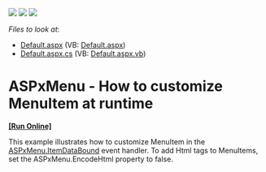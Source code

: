 <!-- default badges list -->
![](https://img.shields.io/endpoint?url=https://codecentral.devexpress.com/api/v1/VersionRange/128554901/11.1.9%2B)
[![](https://img.shields.io/badge/Open_in_DevExpress_Support_Center-FF7200?style=flat-square&logo=DevExpress&logoColor=white)](https://supportcenter.devexpress.com/ticket/details/E3623)
[![](https://img.shields.io/badge/📖_How_to_use_DevExpress_Examples-e9f6fc?style=flat-square)](https://docs.devexpress.com/GeneralInformation/403183)
<!-- default badges end -->
<!-- default file list -->
*Files to look at*:

* [Default.aspx](./CS/WebSite/Default.aspx) (VB: [Default.aspx](./VB/WebSite/Default.aspx))
* [Default.aspx.cs](./CS/WebSite/Default.aspx.cs) (VB: [Default.aspx.vb](./VB/WebSite/Default.aspx.vb))
<!-- default file list end -->
# ASPxMenu - How to customize MenuItem at runtime
<!-- run online -->
**[[Run Online]](https://codecentral.devexpress.com/e3623/)**
<!-- run online end -->


<p>This example illustrates how to customize MenuItem in the <a href="http://documentation.devexpress.com/#AspNet/DevExpressWebASPxMenuASPxMenuBase_ItemDataBoundtopic"><u>ASPxMenu.ItemDataBound</u></a> event handler. To add Html tags to MenuItems, set the ASPxMenu.EncodeHtml property to false.</p>

<br/>


